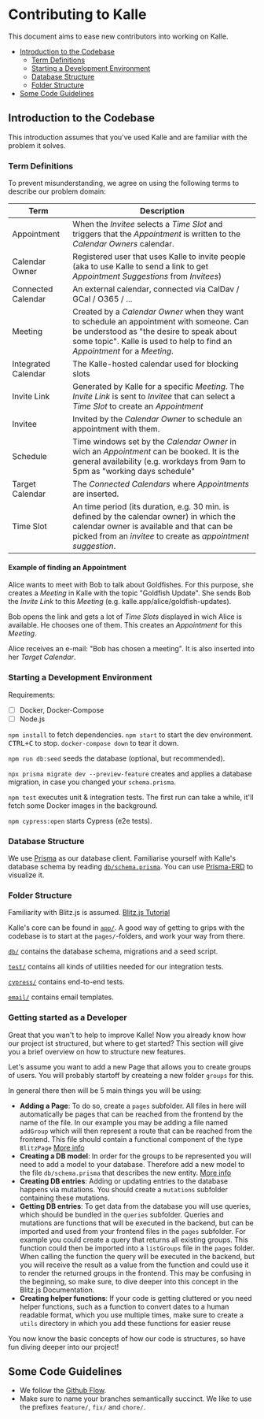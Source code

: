 # Contributing to Kalle

This document aims to ease new contributors into working on Kalle.

<!-- @import "[TOC]" {cmd="toc" depthFrom=2 depthTo=3 orderedList=false} -->

<!-- code_chunk_output -->

- [Introduction to the Codebase](#introduction-to-the-codebase)
  - [Term Definitions](#term-definitions)
  - [Starting a Development Environment](#starting-a-development-environment)
  - [Database Structure](#database-structure)
  - [Folder Structure](#folder-structure)
- [Some Code Guidelines](#some-code-guidelines)

<!-- /code_chunk_output -->

## Introduction to the Codebase

This introduction assumes that you've used Kalle and are familiar with the problem it solves.

### Term Definitions

To prevent misunderstanding, we agree on using the following terms to describe our problem domain:

| Term                   | Description                                                                                                                                                                                                        |
| ---------------------- | ------------------------------------------------------------------------------------------------------------------------------------------------------------------------------------------------------------------ |
| Appointment            | When the _Invitee_ selects a _Time Slot_ and triggers that the _Appointment_ is written to the _Calendar Owners_ calendar.                                                                                                                                             |
| Calendar Owner         | Registered user that uses Kalle to invite people (aka to use Kalle to send a link to get _Appointment Suggestions_ from _Invitees_)                                                                                |
| Connected Calendar     | An external calendar, connected via CalDav / GCal / O365 / ...                                                                                                                                                     |
| Meeting                | Created by a _Calendar Owner_ when they want to schedule an appointment with someone. Can be understood as "the desire to speak about some topic". Kalle is used to help to find an _Appointment_ for a _Meeting_. |
| Integrated Calendar    | The Kalle-hosted calendar used for blocking slots                                                                                                                                                                  |
| Invite Link                | Generated by Kalle for a specific _Meeting_. The _Invite Link_ is sent to _Invitee_ that can select a _Time Slot_ to create an _Appointment_                                                                                                                                              |
| Invitee                | Invited by the _Calendar Owner_ to schedule an appointment with them.                                                                                                                                              |
| Schedule        | Time windows set by the _Calendar Owner_ in wich an _Appointment_ can be booked. It is the general availability (e.g. workdays from 9am to 5pm as "working days schedule"                                                                                                                                                        |
| Target Calendar        | The _Connected Calendars_ where _Appointments_ are inserted.                                                                                                                                                       |
| Time Slot              | An time period (its duration, e.g. 30 min. is defined by the calendar owner) in which the calendar owner is available and that can be picked from an _invitee_ to create as _appointment suggestion_.              |

#### Example of finding an Appointment

Alice wants to meet with Bob to talk about Goldfishes. For this purpose, she creates a _Meeting_ in Kalle with the topic "Goldfish Update". She sends Bob the _Invite Link_ to this _Meeting_ (e.g. kalle.app/alice/goldfish-updates).

Bob opens the link and gets a lot of _Time Slots_ displayed in wich Alice is available. He chooses one of them. This creates an _Appointment_ for this _Meeting_.

Alice receives an e-mail: "Bob has chosen a meeting". It is also inserted into her _Target Calendar_.

### Starting a Development Environment

Requirements:

- [ ] Docker, Docker-Compose
- [ ] Node.js

`npm install` to fetch dependencies.
`npm start` to start the dev environment.
<kbd>CTRL+C</kbd> to stop.
`docker-compose down` to tear it down.

`npm run db:seed` seeds the database (optional, but recommended).

`npx prisma migrate dev --preview-feature` creates and applies a database migration, in case you changed your `schema.prisma`.

`npm test` executes unit & integration tests. The first run can take a while, it'll fetch some Docker images in the background.

`npm cypress:open` starts Cypress (e2e tests).

### Database Structure

We use [Prisma](https://prisma.io) as our database client.
Familiarise yourself with Kalle's database schema by reading [`db/schema.prisma`](./db/schema.prisma).
You can use [Prisma-ERD](https://prisma-erd.simonknott.de) to visualize it.

### Folder Structure

Familiarity with Blitz.js is assumed. [Blitz.js Tutorial](https://blitzjs.com/docs/tutorial)

Kalle's core can be found in [`app/`](./app).
A good way of getting to grips with the codebase is to start at the `pages/`-folders, and work your way from there.

[`db/`](./db) contains the database schema, migrations and a seed script.

[`test/`](./test) contains all kinds of utilities needed for our integration tests.

[`cypress/`](./cypress) contains end-to-end tests.

[`email/`](./email) contains email templates.

### Getting started as a Developer
Great that you wan't to help to improve Kalle! Now you already know how our project ist structured, but where to get started? This section will give you a brief overview on how to structure new features.

Let's assume you want to add a new Page that allows you to create groups of users. You will probably startoff by createing a new folder `groups` for this.

In general there then will be 5 main things you will be using:
- **Adding a Page**: To do so, create a `pages` subfolder. All files in here will automatically be pages that can be reached from the frontend by the name of the file. In our example you may be adding a file named `addGroup` which will then represent a route that can be reached from the frontend. This file should contain a functional component of the type `BlitzPage` [More info](https://blitzjs.com/docs/pages)
- **Creating a DB model**: In order for the groups to be represented you will need to add a model to your database. Therefore add a new model to the file `db/schema.prisma` that describes the new entity. [More info](https://blitzjs.com/docs/database-overview)
- **Creating DB entries**: Adding or updating entries to the database happens via mutations. You should create a `mutations` subfolder containing these mutations.
- **Getting DB entries**: To get data from the database you will use queries, which should be bundled in the `queries` subfolder. Queries and mutations are functions that will be executed in the backend, but can be imported and used from your frontend files in the `pages` subfolder. For example you could create a query that returns all existing groups. This function could then be imported into a `listGroups` file in the `pages` folder. When calling the function the query will be executed in the backend, but you will receive the result as a value from the function and could use it to render the returned groups in the frontend. This may be confusing in the beginning, so make sure, to dive deeper into this concept in the Blitz.js Documentation.
- **Creating helper functions**: If your code is getting cluttered or you need helper functions, such as a function to convert dates to a human readable format, which you use multiple times, make sure to create a `utils` directory in which you add these functions for easier reuse

You now know the basic concepts of how our code is structures, so have fun diving deeper into our project!

## Some Code Guidelines

- We follow the [Github Flow](https://guides.github.com/introduction/flow/).
- Make sure to name your branches semantically succinct. We like to use the prefixes `feature/`, `fix/` and `chore/`.
